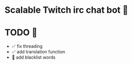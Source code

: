 # Scalable Twitch irc chat bot 🤖 
# TODO :pencil:
- :white_check_mark: fix threading
- :white_check_mark: add translation function
- :black_square_button: add blacklist words
